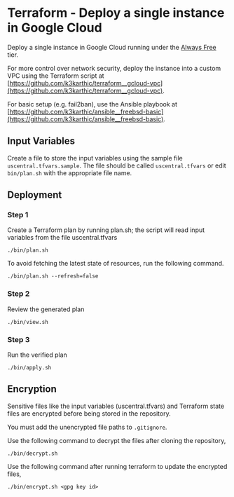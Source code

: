 # Terraform - Deploy a single instance in Google Cloud

Deploy a single instance in Google Cloud running under the [Always Free](https://cloud.google.com/free) tier.

For more control over network security, deploy the instance into a custom VPC using the Terraform script at [https://github.com/k3karthic/terraform__gcloud-vpc](https://github.com/k3karthic/terraform__gcloud-vpc).

For basic setup (e.g. fail2ban), use the Ansible playbook at [https://github.com/k3karthic/ansible__freebsd-basic](https://github.com/k3karthic/ansible__freebsd-basic).

## Input Variables

Create a file to store the input variables using the sample file `uscentral.tfvars.sample`. The file should be called `uscentral.tfvars` or edit `bin/plan.sh` with the appropriate file name.

## Deployment

### Step 1

Create a Terraform plan by running plan.sh; the script will read input variables from the file uscentral.tfvars

```
./bin/plan.sh
```

To avoid fetching the latest state of resources, run the following command.

```
./bin/plan.sh --refresh=false
```

### Step 2

Review the generated plan

```
./bin/view.sh
```

### Step 3

Run the verified plan

```
./bin/apply.sh
```

## Encryption

Sensitive files like the input variables (uscentral.tfvars) and Terraform state files are encrypted before being stored in the repository.

You must add the unencrypted file paths to `.gitignore`.

Use the following command to decrypt the files after cloning the repository,

```
./bin/decrypt.sh
```

Use the following command after running terraform to update the encrypted files,

```
./bin/encrypt.sh <gpg key id>
```
